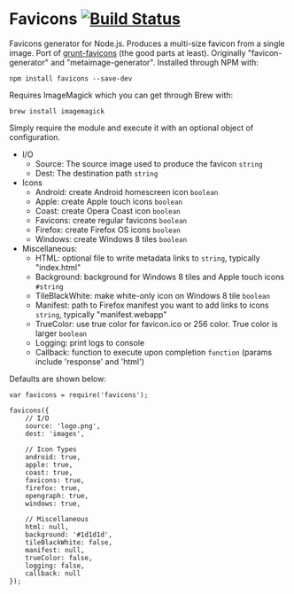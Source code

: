 # Favicons [![Build Status](https://travis-ci.org/haydenbleasel/favicons.svg?branch=node)](https://travis-ci.org/haydenbleasel/favicons)

Favicons generator for Node.js. Produces a multi-size favicon from a single image. Port of [grunt-favicons](https://github.com/gleero/grunt-favicons/) (the good parts at least). Originally "favicon-generator" and "metaimage-generator". Installed through NPM with:

```
npm install favicons --save-dev
```

Requires ImageMagick which you can get through Brew with:

```
brew install imagemagick
```

Simply require the module and execute it with an optional object of configuration.

- I/O
    - Source: The source image used to produce the favicon `string`
    - Dest: The destination path `string`
- Icons
    - Android: create Android homescreen icon `boolean`
    - Apple: create Apple touch icons `boolean`
    - Coast: create Opera Coast icon `boolean`
    - Favicons: create regular favicons `boolean`
    - Firefox: create Firefox OS icons `boolean`
    - Windows: create Windows 8 tiles `boolean`
- Miscellaneous:
    - HTML: optional file to write metadata links to `string`, typically "index.html"
    - Background: background for Windows 8 tiles and Apple touch icons `#string`
    - TileBlackWhite: make white-only icon on Windows 8 tile `boolean`
    - Manifest: path to Firefox manifest you want to add links to icons `string`, typically "manifest.webapp"
    - TrueColor: use true color for favicon.ico or 256 сolor. True color is larger `boolean`
    - Logging: print logs to console
    - Callback: function to execute upon completion `function` (params include 'response' and 'html')

Defaults are shown below:

```
var favicons = require('favicons');

favicons({
    // I/O
    source: 'logo.png',
    dest: 'images',

    // Icon Types
    android: true,
    apple: true,
    coast: true,
    favicons: true,
    firefox: true,
    opengraph: true,
    windows: true,

    // Miscellaneous
    html: null,
    background: '#1d1d1d',
    tileBlackWhite: false,
    manifest: null,
    trueColor: false,
    logging: false,
    callback: null
});
```
